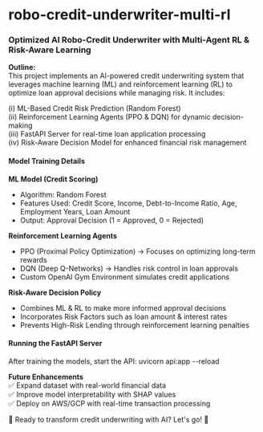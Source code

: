 # robo-credit-underwriter-multi-rl

### Optimized AI Robo-Credit Underwriter with Multi-Agent RL & Risk-Aware Learning

**Outline:** <br>
This project implements an AI-powered credit underwriting system that leverages machine learning (ML) and reinforcement learning (RL) to optimize loan approval decisions while managing risk. It includes:<br>

(i) ML-Based Credit Risk Prediction (Random Forest)<br>
(ii) Reinforcement Learning Agents (PPO & DQN) for dynamic decision-making<br>
(iii) FastAPI Server for real-time loan application processing<br>
(iv) Risk-Aware Decision Model for enhanced financial risk management<br>

#### Model Training Details 

**ML Model (Credit Scoring)** <br>
- Algorithm: Random Forest<br>
- Features Used: Credit Score, Income, Debt-to-Income Ratio, Age, Employment Years, Loan Amount<br>
- Output: Approval Decision (1 = Approved, 0 = Rejected)<br>

**Reinforcement Learning Agents** <br>
- PPO (Proximal Policy Optimization) → Focuses on optimizing long-term rewards<br>
- DQN (Deep Q-Networks) → Handles risk control in loan approvals<br>
- Custom OpenAI Gym Environment simulates credit applications<br>

**Risk-Aware Decision Policy** <br>
- Combines ML & RL to make more informed approval decisions<br>
- Incorporates Risk Factors such as loan amount & interest rates<br>
- Prevents High-Risk Lending through reinforcement learning penalties<br>

#### Running the FastAPI Server
After training the models, start the API:  uvicorn api:app --reload

**Future Enhancements** <br>
✅ Expand dataset with real-world financial data <br>
✅ Improve model interpretability with SHAP values<br>
✅ Deploy on AWS/GCP with real-time transaction processing<br>

🚀 Ready to transform credit underwriting with AI? Let's go! 🎯
